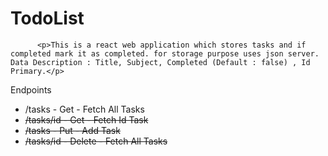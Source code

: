 # TodoList
          <p>This is a react web application which stores tasks and if completed mark it as completed. for storage purpose uses json server. Data Description : Title, Subject, Completed (Default : false) , Id Primary.</p>
Endpoints
      <ul>
        <li>/tasks - Get -  Fetch All Tasks</li>
        <li><strike>/tasks/id - Get -  Fetch Id Task</strike></li>
        <li><strike>/tasks - Put -  Add Task</strike></li>
        <li><strike>/tasks/id - Delete -  Fetch All Tasks</strike></li>
      </ul>
